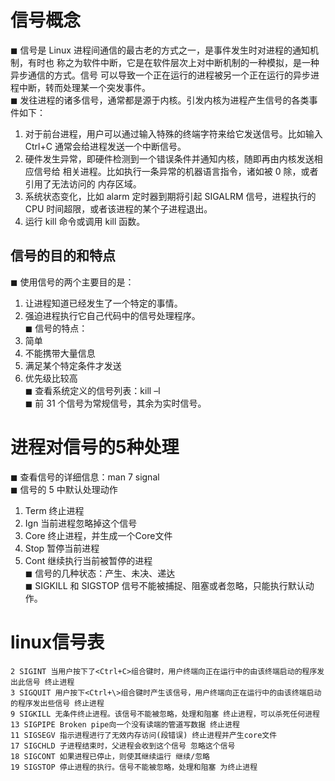 # 信号概念
◼ 信号是 Linux 进程间通信的最古老的方式之一，是事件发生时对进程的通知机制，有时也
称之为软件中断，它是在软件层次上对中断机制的一种模拟，是一种异步通信的方式。信号
可以导致一个正在运行的进程被另一个正在运行的异步进程中断，转而处理某一个突发事件。  
◼ 发往进程的诸多信号，通常都是源于内核。引发内核为进程产生信号的各类事件如下：  
1. 对于前台进程，用户可以通过输入特殊的终端字符来给它发送信号。比如输入Ctrl+C 
通常会给进程发送一个中断信号。  
2. 硬件发生异常，即硬件检测到一个错误条件并通知内核，随即再由内核发送相应信号给
相关进程。比如执行一条异常的机器语言指令，诸如被 0 除，或者引用了无法访问的
内存区域。  
3. 系统状态变化，比如 alarm 定时器到期将引起 SIGALRM 信号，进程执行的 CPU 
时间超限，或者该进程的某个子进程退出。  
4. 运行 kill 命令或调用 kill 函数。  
## 信号的目的和特点
◼ 使用信号的两个主要目的是：  
1. 让进程知道已经发生了一个特定的事情。  
2. 强迫进程执行它自己代码中的信号处理程序。  
◼ 信号的特点：  
1. 简单  
2. 不能携带大量信息  
3. 满足某个特定条件才发送  
4. 优先级比较高  
◼ 查看系统定义的信号列表：kill –l   
◼ 前 31 个信号为常规信号，其余为实时信号。  

# 进程对信号的5种处理
◼ 查看信号的详细信息：man 7 signal  
◼ 信号的 5 中默认处理动作  
1. Term 终止进程  
2. Ign 当前进程忽略掉这个信号  
3. Core 终止进程，并生成一个Core文件  
4. Stop 暂停当前进程  
5. Cont 继续执行当前被暂停的进程  
◼ 信号的几种状态：产生、未决、递达  
◼ SIGKILL 和 SIGSTOP 信号不能被捕捉、阻塞或者忽略，只能执行默认动作。  

# linux信号表
```
2 SIGINT 当用户按下了<Ctrl+C>组合键时，用户终端向正在运行中的由该终端启动的程序发出此信号 终止进程
3 SIGQUIT 用户按下<Ctrl+\>组合键时产生该信号，用户终端向正在运行中的由该终端启动的程序发出些信号 终止进程
9 SIGKILL 无条件终止进程。该信号不能被忽略，处理和阻塞 终止进程，可以杀死任何进程
13 SIGPIPE Broken pipe向一个没有读端的管道写数据 终止进程
11 SIGSEGV 指示进程进行了无效内存访问(段错误) 终止进程并产生core文件
17 SIGCHLD 子进程结束时，父进程会收到这个信号 忽略这个信号
18 SIGCONT 如果进程已停止，则使其继续运行 继续/忽略
19 SIGSTOP 停止进程的执行。信号不能被忽略，处理和阻塞 为终止进程
```

